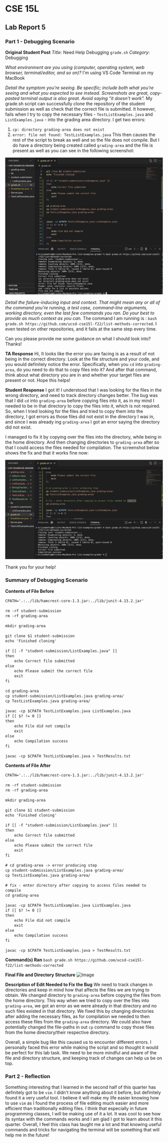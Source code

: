 # CSE 15L
## Lab Report 5

### Part 1 - Debugging Scenario

**Original Student Post**
*Title*: Need Help Debugging `grade.sh`
*Category*: Debugging

*What environment are you using (computer, operating system, web browser, terminal/editor, and so on)?*
I'm using VS Code Terminal on my MacBook 

*Detail the symptom you're seeing. Be specific; include both what you're seeing and what you expected to see instead. 
Screenshots are great, copy-pasted terminal output is also great. Avoid saying “it doesn't work”.*
My grade.sh script can successfully clone the repository of the student submission as well as check that the correct file is submitted.
It however, fails when I try to copy the necessary files - `TestListExamples.java` and `ListExamples.java` - into the grading area
directory. I get two errors:
1) `cp: directory grading-area does not exist` 
2) `error: file not found: TestListExamples.java`
This then causes the rest of the script to break as well and so the file does not compile. But I do have a directory being created called 
`grading-area` and the file is present as well as you can see in the following screenshot:

![Image](Image14.png)

*Detail the failure-inducing input and context. That might mean any or all of the command you're running, a test case, command-line arguments, 
working directory, even the last few commands you ran. Do your best to provide as much context as you can.*
The command I am running is : `bash grade.sh https://github.com/ucsd-cse15l-f22/list-methods-corrected`. I even tested on other repositories,
and it fails at the same step every time.

Can you please provide me some guidance on what I should look into? Thanks!

**TA Response**
Hi,
It looks like the error you are facing is as a result of not being in the correct directory. Look at the file structure and your code, and
you would definitely notice the error. Specifically, when you `cd` into `grading-area`, do you need to do that to copy files into it? And
after that command, think about what directory you are in and whether your target files are present or not.
Hope this helps!

**Student Response**
I got it! I understood that I was looking for the files in the wrong directory, and need to track directory changes better.
The bug was that I did `cd` into `grading-area` before copying files into it, as in my mind I needed to be in that directory to copy the files
into it, which is not required. So, when I tried looking for the files and tried to copy them into the directory, I got errors as those files
did not exist in the directory I was in, and since I was already ing `grading-area` I got an error saying the directory did not exist. 

I managed to fix it by copying over the files into the directory, while being in the home directory. And then changing directories to `grading-area`
after so that I could access the files needed for compilation. The screenshot below shows the fix and that it works fine now:

![Image](Image15.png)

Thank you for your help!

### Summary of Debugging Scenario

**Contents of File Before**

```
CPATH='.:../lib/hamcrest-core-1.3.jar:../lib/junit-4.13.2.jar'

rm -rf student-submission
rm -rf grading-area

mkdir grading-area

git clone $1 student-submission
echo 'Finished cloning'

if [[ -f "student-submission/ListExamples.java" ]]
then
    echo Correct file submitted
else 
    echo Please submit the correct file
    exit 
fi

cd grading-area
cp student-submission/ListExamples.java grading-area/
cp TestListExamples.java grading-area/

javac -cp $CPATH TestListExamples.java ListExamples.java 
if [[ $? != 0 ]]
then
    echo File did not compile
    exit
else
    echo Compilation success
fi

javac -cp $CPATH TestListExamples.java > TestResults.txt
```


**Contents of File After**
```
CPATH='.:../lib/hamcrest-core-1.3.jar:../lib/junit-4.13.2.jar'

rm -rf student-submission
rm -rf grading-area

mkdir grading-area

git clone $1 student-submission
echo 'Finished cloning'

if [[ -f "student-submission/ListExamples.java" ]]
then
    echo Correct file submitted
else 
    echo Please submit the correct file
    exit 
fi

# cd grading-area -> error producing step
cp student-submission/ListExamples.java grading-area/
cp TestListExamples.java grading-area/

# fix - enter directory after copying to access files needed to compile
cd grading-area 

javac -cp $CPATH TestListExamples.java ListExamples.java 
if [[ $? != 0 ]]
then
    echo File did not compile
    exit
else
    echo Compilation success
fi

javac -cp $CPATH TestListExamples.java > TestResults.txt
```


**Command(s) Ran**
```bash grade.sh https://github.com/ucsd-cse15l-f22/list-methods-corrected```


**Final File and Directory Structure**
![Image](Image16.png)


**Description of Edit Needed to Fix the Bug**
We need to track changes in directories and keep in mind how that affects the files we are trying to obtain. We changed directory
to `grading-area` before copying the files from the home directory. This way when we tried to copy over the files into `grading-area`,
we got an error as we were already in that directory and no such files existed in that directory. We fixed this by changing directories
after adding the necessary files, as for compilation we needed to then access these files from the `grading-area` directory. We could also
have potentially changed the file-paths in out `cp` command to copy those files from the home directory/their respective directory.

Overall, a simple bug like this caused us to encounter different errors. I personally faced this error while making the script and so thought
it would be perfect for this lab task. We need to be more mindful and aware of the file and directory structure, and keeping track of changes
can help us be on top.


### Part 2 - Reflection
Something interesting that I learned in the second half of this quarter has definitely got to be `vim`. I didn't know anything about it before,
but definitely found it a very useful tool. I believe it will make my life easier knowing how to use `vim` as I found the process of 
file editing much easier and more efficient than traditionally editing files. I think that especially in future programming classes, I will be 
making use of it a lot. It was cool to see how its syntax with the commands works and I am glad I got to learn about it this quarter. Overall, 
I feel this class has taught me a lot and that knowing useful commands and tricks for navigating the terminal will be something that will help
me in the future!
